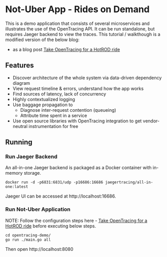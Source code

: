 # Not-Uber App - Rides on Demand

This is a demo application that consists of several microservices and illustrates
the use of the OpenTracing API. It can be run standalone, but requires Jaeger backend
to view the traces. This tutorial / walkthough is  a modified version of the below blog:
  * as a blog post [Take OpenTracing for a HotROD ride][hotrod-tutorial]

## Features

* Discover architecture of the whole system via data-driven dependency diagram
* View request timeline & errors, understand how the app works
* Find sources of latency, lack of concurrency
* Highly contextualized logging
* Use baggage propagation to
  * Diagnose inter-request contention (queueing)
  * Attribute time spent in a service
* Use open source libraries with OpenTracing integration to get vendor-neutral instrumentation for free

## Running

### Run Jaeger Backend

An all-in-one Jaeger backend is packaged as a Docker container with in-memory storage.

```
docker run -d -p6831:6831/udp -p16686:16686 jaegertracing/all-in-one:latest
```

Jaeger UI can be accessed at http://localhost:16686.

### Run Not-Uber Application

NOTE: Follow the configuration steps here - [Take OpenTracing for a HotROD ride][hotrod-tutorial] before executing below steps.

```
cd opentracing-demo/
go run ./main.go all
```

Then open http://localhost:8080


[hotrod-tutorial]: https://medium.com/@YuriShkuro/take-opentracing-for-a-hotrod-ride-f6e3141f7941
